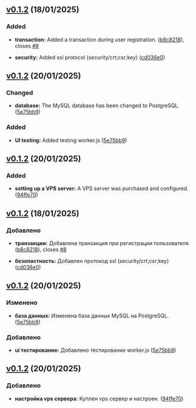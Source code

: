 ## [v0.1.2](https://github.com/Artymiik/flicksfi/commit/b8c821843b638d81c8fb7dae042280dbf7372a3a) (18/01/2025)

### Added

- **transaction:** Added a transaction during user registration. ([b8c8218](https://github.com/Artymiik/flicksfi/commit/b8c821843b638d81c8fb7dae042280dbf7372a3a)), closes [#8](https://github.com/Artymiik/flicksfi/issues/8)

- **security:** Added ssl protocol (security/crt;csr;key) ([cd036e0](https://github.com/Artymiik/flicksfi/commit/cd036e09dfdc0e17c90c660bed3cc8ae80856fec))

## [v0.1.2](https://github.com/Artymiik/flicksfi/commit/5e75bb95fc105b732f85df0a463d746712955008) (20/01/2025)

### Changed

- **database:** The MySQL database has been changed to PostgreSQL. ([5e75bb9](https://github.com/Artymiik/flicksfi/commit/5e75bb95fc105b732f85df0a463d746712955008))

### Added

- **UI testing:** Added testing worker.js ([5e75bb9](https://github.com/Artymiik/flicksfi/commit/cd036e09dfdc0e17c90c660bed3cc8ae80856fec))

## [v0.1.2](https://github.com/Artymiik/flicksfi/commit/94ffe70e78b4a2812912fb727104239e8b75349c) (20/01/2025)

### Added

- **setting up a VPS server:** A VPS server was purchased and configured. ([94ffe70](https://github.com/Artymiik/flicksfi/commit/94ffe70e78b4a2812912fb727104239e8b75349c))

## [v0.1.2](https://github.com/Artymiik/flicksfi/commit/b8c821843b638d81c8fb7dae042280dbf7372a3a) (18/01/2025)

### Добавлено

- **транзакции:** Добавлена транзакция при регистрации пользователя. ([b8c8218](https://github.com/Artymiik/flicksfi/commit/b8c821843b638d81c8fb7dae042280dbf7372a3a)), closes [#8](https://github.com/Artymiik/flicksfi/issues/8)

- **безопастность:** Добавлен протокод ssl (security/crt;csr;key) ([cd036e0](https://github.com/Artymiik/flicksfi/commit/cd036e09dfdc0e17c90c660bed3cc8ae80856fec))

## [v0.1.2](https://github.com/Artymiik/flicksfi/commit/5e75bb95fc105b732f85df0a463d746712955008) (20/01/2025)

### Изменено

- **база данных:** Изменена база данных MySQL на PostgreSQL. ([5e75bb9](https://github.com/Artymiik/flicksfi/commit/5e75bb95fc105b732f85df0a463d746712955008))

### Добавлено

- **ui тестирование:** Добавлено тестирование worker.js ([5e75bb9](https://github.com/Artymiik/flicksfi/commit/5e75bb95fc105b732f85df0a463d746712955008))

## [v0.1.2](https://github.com/Artymiik/flicksfi/commit/94ffe70e78b4a2812912fb727104239e8b75349c) (20/01/2025)

### Добавлено

- **настройка vps сервера:** Куплен vps сервер и настроен. ([94ffe70](https://github.com/Artymiik/flicksfi/commit/94ffe70e78b4a2812912fb727104239e8b75349c))
